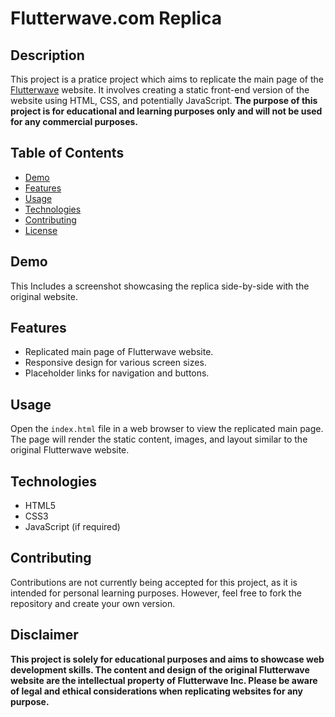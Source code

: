 # Flutterwave.com Replica

## Description

This project is a pratice project which aims to replicate the main page of the [Flutterwave](https://www.flutterwave.com) website. It involves creating a static front-end version of the website using HTML, CSS, and potentially JavaScript. **The purpose of this project is for educational and learning purposes only and will not be used for any commercial purposes.**

## Table of Contents

- [Demo](#demo)
- [Features](#features)
- [Usage](#usage)
- [Technologies](#technologies)
- [Contributing](#contributing)
- [License](#license)

## Demo

This Includes a screenshot showcasing the replica side-by-side with the original website. 

## Features

- Replicated main page of Flutterwave website.
- Responsive design for various screen sizes.
- Placeholder links for navigation and buttons.

## Usage

Open the `index.html` file in a web browser to view the replicated main page. The page will render the static content, images, and layout similar to the original Flutterwave website.

## Technologies

- HTML5
- CSS3
- JavaScript (if required)

## Contributing

Contributions are not currently being accepted for this project, as it is intended for personal learning purposes. However, feel free to fork the repository and create your own version.

## Disclaimer

**This project is solely for educational purposes and aims to showcase web development skills. The content and design of the original Flutterwave website are the intellectual property of Flutterwave Inc. Please be aware of legal and ethical considerations when replicating websites for any purpose.**
